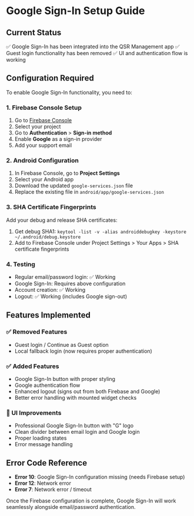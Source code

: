 # Google Sign-In Setup Guide

## Current Status
✅ Google Sign-In has been integrated into the QSR Management app
✅ Guest login functionality has been removed
✅ UI and authentication flow is working

## Configuration Required

To enable Google Sign-In functionality, you need to:

### 1. Firebase Console Setup
1. Go to [Firebase Console](https://console.firebase.google.com/)
2. Select your project
3. Go to **Authentication** > **Sign-in method**
4. Enable **Google** as a sign-in provider
5. Add your support email

### 2. Android Configuration
1. In Firebase Console, go to **Project Settings**
2. Select your Android app
3. Download the updated `google-services.json` file
4. Replace the existing file in `android/app/google-services.json`

### 3. SHA Certificate Fingerprints
Add your debug and release SHA certificates:
1. Get debug SHA1: `keytool -list -v -alias androiddebugkey -keystore ~/.android/debug.keystore`
2. Add to Firebase Console under Project Settings > Your Apps > SHA certificate fingerprints

### 4. Testing
- Regular email/password login: ✅ Working
- Google Sign-In: Requires above configuration
- Account creation: ✅ Working  
- Logout: ✅ Working (includes Google sign-out)

## Features Implemented

### ✅ Removed Features
- Guest login / Continue as Guest option
- Local fallback login (now requires proper authentication)

### ✅ Added Features
- Google Sign-In button with proper styling
- Google authentication flow
- Enhanced logout (signs out from both Firebase and Google)
- Better error handling with mounted widget checks

### 🎨 UI Improvements
- Professional Google Sign-In button with "G" logo
- Clean divider between email login and Google login
- Proper loading states
- Error message handling

## Error Code Reference
- **Error 10**: Google Sign-In configuration missing (needs Firebase setup)
- **Error 12**: Network error
- **Error 7**: Network error / timeout

Once the Firebase configuration is complete, Google Sign-In will work seamlessly alongside email/password authentication.

